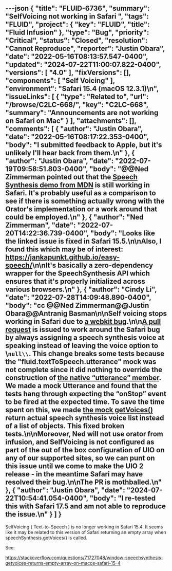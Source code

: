 ---json
{
  "title": "FLUID-6736",
  "summary": "SelfVoicing not working in Safari ",
  "tags": "FLUID",
  "project": {
    "key": "FLUID",
    "title": "Fluid Infusion"
  },
  "type": "Bug",
  "priority": "Critical",
  "status": "Closed",
  "resolution": "Cannot Reproduce",
  "reporter": "Justin Obara",
  "date": "2022-05-16T08:13:57.547-0400",
  "updated": "2024-07-22T11:00:07.822-0400",
  "versions": [
    "4.0"
  ],
  "fixVersions": [],
  "components": [
    "Self Voicing"
  ],
  "environment": "Safari 15.4 (macOS 12.3.1)\n",
  "issueLinks": [
    {
      "type": "Related to",
      "url": "/browse/C2LC-668/",
      "key": "C2LC-668",
      "summary": "Announcements are not working on Safari on Mac"
    }
  ],
  "attachments": [],
  "comments": [
    {
      "author": "Justin Obara",
      "date": "2022-05-16T08:17:22.353-0400",
      "body": "I submitted feedback to Apple, but it's unlikely I'll hear back from them.\n"
    },
    {
      "author": "Justin Obara",
      "date": "2022-07-19T09:58:51.803-0400",
      "body": "@@Ned Zimmerman pointed out that the [Speech Synthesis demo from MDN](https://mdn.github.io/dom-examples/web-speech-api/speak-easy-synthesis/) is still working in Safari. It's probably useful as a comparison to see if there is something actually wrong with the Orator's implementation or a work around that could be employed.\n"
    },
    {
      "author": "Ned Zimmerman",
      "date": "2022-07-20T14:22:36.739-0400",
      "body": "Looks like the linked issue is fixed in Safari 15.5.\n\nAlso, I found this which may be of interest: <https://jankapunkt.github.io/easy-speech/>\n\nIt's basically a zero-dependency wrapper for the SpeechSynthesis API which ensures that it's properly initialized across various browsers.\n"
    },
    {
      "author": "Cindy Li",
      "date": "2022-07-28T14:09:48.890-0400",
      "body": "cc @@Ned Zimmerman@@Justin Obara@@Antranig Basman\n\nSelf voicing stops working in Safari due to [a webkit bug](https://bugs.webkit.org/show_bug.cgi?id=243055).\n\n[A pull request](https://github.com/fluid-project/infusion/pull/1089) is issued to work around the Safari bug by always assigning a speech synthesis voice at speaking instead of leaving the voice option to \\`null\\`. This change breaks some tests because the \"fluid.textToSpeech.utterance\" mock was not complete since it did nothing to override the construction of [the native “utterance” member](https://github.com/cindyli/infusion/blob/FLUID-6736/src/components/textToSpeech/js/TextToSpeech.js#L482). We made a mock Utterance and found that the tests hang through expecting the “onStop” event to be fired at the expected time. To save the time spent on this, we made [the mock getVoices()](https://github.com/cindyli/infusion/blob/FLUID-6736/src/components/textToSpeech/js/MockTTS.js#L165) return actual speech synthesis voice list instead of a list of objects. This fixed broken tests.\n\nMoreover, Ned will not use orator from infusion, and SelfVoicing is not configured as part of the out of the box configuration of UIO on any of our supported sites, so we can punt on this issue until we come to make the UIO 2 release - in the meantime Safari may have resolved their bug.\n\nThe PR is mothballed.\n"
    },
    {
      "author": "Justin Obara",
      "date": "2024-07-22T10:54:41.054-0400",
      "body": "I re-tested this with Safari 17.5 and am not able to reproduce the issue.\n"
    }
  ]
}
---
SelfVoicing ( Text-to-Speech ) is no longer working in Safari 15.4. It seems like it may be related to this version of Safari returning an empty array when speechSynthesis.getVoices() is called. 

See:

<https://stackoverflow.com/questions/71727048/window-speechsynthesis-getvoices-returns-empty-array-on-macos-safari-15-4>

        